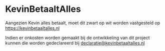 # KevinBetaaltAlles

Aangezien Kevin alles betaalt, moet dit zwart op wit worden vastgesteld op https://kevinbetaaltalles.nl

Indien er onkosten worden gemaakt bij de ontwikkeling van dit project kunnen die worden gedeclareerd bij declaratie@kevinbetaaltalles.nl
